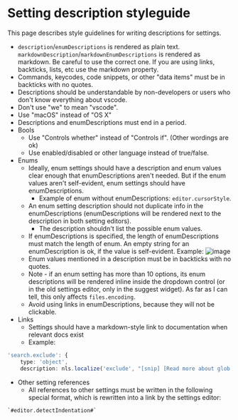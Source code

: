 # Setting description styleguide
This page describes style guidelines for writing descriptions for settings.
- `description`/`enumDescriptions` is rendered as plain text. `markdownDescription`/`markdownEnumDescriptions` is rendered as markdown. Be careful to use the correct one. If you are using links, backticks, lists, etc use the markdown property.
- Commands, keycodes, code snippets, or other "data items" must be in backticks with no quotes.
- Descriptions should be understandable by non-developers or users who don't know everything about vscode.
- Don't use "we" to mean "vscode".
- Use "macOS" instead of "OS X"
- Descriptions and enumDescriptions must end in a period.
- Bools
  - Use "Controls whether" instead of "Controls if". (Other wordings are ok)
  - Use enabled/disabled or other language instead of true/false.
- Enums
    - Ideally, enum settings should have a description and enum values clear enough that enumDescriptions aren't needed. But if the enum values aren't self-evident, enum settings should have enumDescriptions.
        - Example of enum without enumDescriptions: `editor.cursorStyle`.
	- An enum setting description should not duplicate info in the enumDescriptions (enumDescriptions will be rendered next to the description in both setting editors).
        - The description shouldn't list the possible enum values.
	- If enumDescriptions is specified, the length of enumDescriptions must match the length of enum. An empty string for an enumDescription is ok, if the value is self-evident. Example:
![image](https://user-images.githubusercontent.com/323878/42973896-f92c6a0e-8b69-11e8-9c8e-a3e937a48098.png)
    - Enum values mentioned in a description must be in backticks with no quotes.
    - Note - if an enum setting has more than 10 options, its enum descriptions will be rendered inline inside the dropdown control (or in the old settings editor, only in the suggest widget). As far as I can tell, this only affects `files.encoding`.
    - Avoid using links in enumDescriptions, because they will not be clickable.
- Links
	- Settings should have a markdown-style link to documentation when relevant docs exist
    - Example:
```ts
'search.exclude': {
    type: 'object',
    description: nls.localize('exclude', "[snip] [Read more about glob patterns](https://code.visualstudio.com/docs/editor/codebasics#_advanced-search-options)."),
```
- Other setting references
	- All references to other settings must be written in the following special format, which is rewritten into a link by the settings editor:

```
`#editor.detectIndentation#`
```

